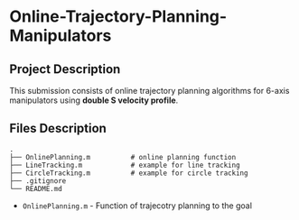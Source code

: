 # Online-Trajectory-Planning-Manipulators

## Project Description

This submission consists of online trajectory planning algorithms for 6-axis manipulators using **double S velocity profile**.

## Files Description
    .
    ├── OnlinePlanning.m          # online planning function
    ├── LineTracking.m            # example for line tracking
    ├── CircleTracking.m          # example for circle tracking
    ├── .gitignore
    └── README.md
- `OnlinePlanning.m` - Function of trajecotry planning to the goal